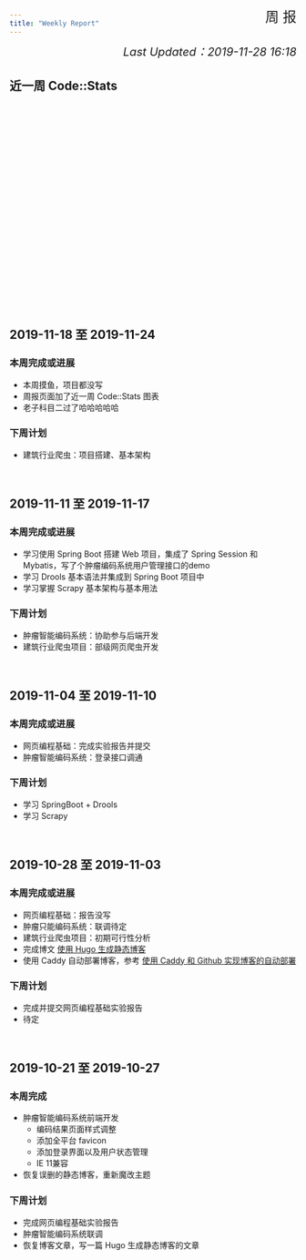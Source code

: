 ```yaml
---
title: "Weekly Report"
---
```


<script type="text/javascript" src="/js/echarts.min.js"></script>

<div style="text-align: right;font-size: 24px;margin-top: -2.8em">
周 报
</div>

<div style="text-align: right;font-size: 20px;margin: 1.5em 0;font-style: italic">
    Last Updated：2019-11-28 16:18
</div>

## 近一周 Code::Stats

<div id="code_stats" style="width: 100%; height: 360px"></div>
<script type="text/javascript" src="/js/myCharts.js"></script>

## 2019-11-18 至 2019-11-24
### 本周完成或进展

- 本周摸鱼，项目都没写
- 周报页面加了近一周 Code::Stats 图表
- 老子科目二过了哈哈哈哈哈


### 下周计划

- 建筑行业爬虫：项目搭建、基本架构


<br>

## 2019-11-11 至 2019-11-17
### 本周完成或进展

- 学习使用 Spring Boot 搭建 Web 项目，集成了 Spring Session 和 Mybatis，写了个肿瘤编码系统用户管理接口的demo
- 学习 Drools 基本语法并集成到 Spring Boot 项目中
- 学习掌握 Scrapy 基本架构与基本用法

### 下周计划

- 肿瘤智能编码系统：协助参与后端开发
- 建筑行业爬虫项目：部级网页爬虫开发


<br>

## 2019-11-04 至 2019-11-10
### 本周完成或进展

- 网页编程基础：完成实验报告并提交
- 肿瘤智能编码系统：登录接口调通

### 下周计划

- 学习 SpringBoot + Drools
- 学习 Scrapy


<br>

## 2019-10-28 至 2019-11-03
### 本周完成或进展

- 网页编程基础：报告没写
- 肿瘤只能编码系统：联调待定
- 建筑行业爬虫项目：初期可行性分析
- 完成博文 [使用 Hugo 生成静态博客](/2019/myblog-hugo)
- 使用 Caddy 自动部署博客，参考 [使用 Caddy 和 Github 实现博客的自动部署](/2019/caddy-auto-deployment)

### 下周计划

- 完成并提交网页编程基础实验报告
- 待定


<br>

## 2019-10-21 至 2019-10-27
### 本周完成

- 肿瘤智能编码系统前端开发
  - 编码结果页面样式调整
  - 添加全平台 favicon
  - 添加登录界面以及用户状态管理
  - IE 11兼容
- 恢复误删的静态博客，重新魔改主题

### 下周计划

- 完成网页编程基础实验报告
- 肿瘤智能编码系统联调
- 恢复博客文章，写一篇 Hugo 生成静态博客的文章
